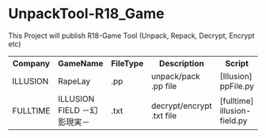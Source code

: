 # UnpackTool-R18_Game
This Project will publish R18-Game Tool (Unpack, Repack, Decrypt, Encrypt etc)

<table>
  <tr> 
    <th> Company </th>
    <th> GameName </th>
    <th> FileType </th>
    <th> Description </th>
    <th> Script </th>
  </tr>
  <tr>
    <td> ILLUSION </td>
    <td> RapeLay </td>
    <td> .pp </td>
    <td> unpack/pack .pp file </td>
    <td> [Illusion] ppFile.py </td>
  </tr>
  <tr>
    <td> FULLTIME </td>
    <td> ILLUSION FIELD －幻影現実－ </td>
    <td> .txt </td>
    <td> decrypt/encrypt .txt file </td>
    <td> [fulltime] illusion-field.py </td>
  </tr>
</table>
